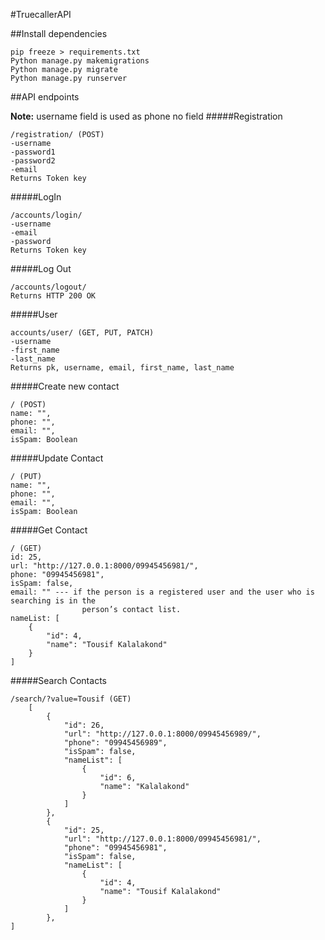 #TruecallerAPI

##Install dependencies

    pip freeze > requirements.txt
    Python manage.py makemigrations
    Python manage.py migrate
    Python manage.py runserver

##API endpoints

**Note:** username field is used as phone no field
#####Registration

    /registration/ (POST)
    -username
    -password1
    -password2
    -email
    Returns Token key

#####LogIn

    /accounts/login/
    -username
    -email
    -password
    Returns Token key
    
#####Log Out

    /accounts/logout/
    Returns HTTP 200 OK
    
#####User

    accounts/user/ (GET, PUT, PATCH)
    -username
    -first_name
    -last_name
    Returns pk, username, email, first_name, last_name

#####Create new contact

    / (POST)
    name: "",
    phone: "",
    email: "",
    isSpam: Boolean

#####Update Contact

    / (PUT)
    name: "",
    phone: "",
    email: "",
    isSpam: Boolean

#####Get Contact

    / (GET)
    id: 25,
    url: "http://127.0.0.1:8000/09945456981/",
    phone: "09945456981",
    isSpam: false,
    email: "" --- if the person is a registered user and the user who is searching is in the
                    person’s contact list.
    nameList: [
        {
            "id": 4,
            "name": "Tousif Kalalakond"
        }
    ]

#####Search Contacts

    /search/?value=Tousif (GET)
        [
            {
                "id": 26,
                "url": "http://127.0.0.1:8000/09945456989/",
                "phone": "09945456989",
                "isSpam": false,
                "nameList": [
                    {
                        "id": 6,
                        "name": "Kalalakond"
                    }
                ]
            },
            {
                "id": 25,
                "url": "http://127.0.0.1:8000/09945456981/",
                "phone": "09945456981",
                "isSpam": false,
                "nameList": [
                    {
                        "id": 4,
                        "name": "Tousif Kalalakond"
                    }
                ]
            },
    ]